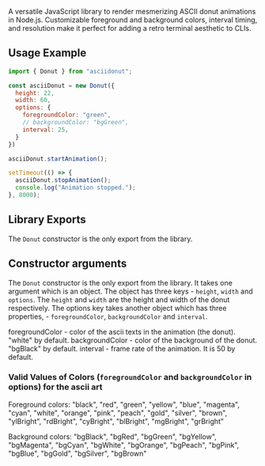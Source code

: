 A versatile JavaScript library to render mesmerizing ASCII donut animations in Node.js. Customizable foreground and background colors, interval timing, and resolution make it perfect for adding a retro terminal aesthetic to CLIs.

## Usage Example

```js
import { Donut } from "asciidonut";

const asciiDonut = new Donut({
  height: 22,
  width: 60,
  options: {
    foregroundColor: "green",
    // backgroundColor: "bgGreen",
    interval: 25,
  }
})

asciiDonut.startAnimation();

setTimeout(() => {
  asciiDonut.stopAnimation();
  console.log("Animation stopped.");
}, 8000);
```

## Library Exports

The `Donut` constructor is the only export from the library.

## Constructor arguments

The `Donut` constructor is the only export from the library. It takes one argument which is an object. The object has three keys - `height`, `width` and `options`.
The `height` and `width` are the height and width of the donut respectively. The options key takes another object which has three properties, - `foregroundColor`, `backgroundColor` and `interval`.

foregroundColor - color of the ascii texts in the animation (the donut). "white" by default.
backgroundColor - color of the background of the donut. "bgBlack" by default.
interval - frame rate of the animation. It is 50 by default.

### Valid Values of Colors (`foregroundColor` and `backgroundColor` in options) for the ascii art

Foreground colors: "black", "red", "green", "yellow", "blue", "magenta", "cyan", "white", "orange", "pink", "peach", "gold", "silver", "brown", "ylBright", "rdBright", "cyBright", "blBright", "mgBright", "grBright"

Background colors: "bgBlack", "bgRed", "bgGreen", "bgYellow", "bgMagenta", "bgCyan", "bgWhite", "bgOrange", "bgPeach", "bgPink", "bgBlue", "bgGold", "bgSilver", "bgBrown"
